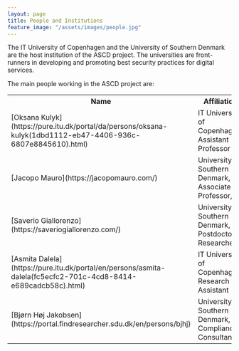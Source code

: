 ```yaml
---
layout: page
title: People and Institutions
feature_image: "/assets/images/people.jpg"
---
```


The IT University of Copenhagen and the University of Southern Denmark are the host institution of the ASCD project.
The universities are front-runners in developing and promoting best security practices for digital services.

The main people working in the ASCD project are:

<table class="table">
  <th>Name</th>
  <th>Affiliation</th>
  <th>Role</th>
  <th>Expertise</th>
<tr>
  <td markdown="1">[Oksana Kulyk](https://pure.itu.dk/portal/da/persons/oksana-kulyk(1dbd1112-eb47-4406-936c-6807e8845610).html)
  <td>IT University of Copenhagen, Assistant Professor</td>
  <td>Co-Principal Investigator</td>
  <td>Human Factors in Security and Privacy</td>
<tr>
  <td markdown="1">[Jacopo Mauro](https://jacopomauro.com/)
  <td>University of Southern Denmark, Associate Professor, </td>
  <td>Co-Principal Investigator</td>
  <td>Software Engineering and DevSecOps</td>
<tr>
  <td markdown="1">[Saverio Giallorenzo](https://saveriogiallorenzo.com/)
  <td>University of Southern Denmark, Postdoctoral Researcher</td>
  <td>Co-principal Investigator</td>
  <td>Microservice Security</td>
<tr>
  <td markdown="1">[Asmita Dalela](https://pure.itu.dk/portal/en/persons/asmita-dalela(fc5ecfc2-701c-4cd8-8414-e689cadcb58c).html)
  <td>IT University of Copenhagen, Research Assistant</td>
  <td>Researcher</td>
  <td>Techno-Anthropologist</td>
<tr>
  <td markdown="1">[Bjørn Høj Jakobsen](https://portal.findresearcher.sdu.dk/en/persons/bjhj)
  <td>University of Southern Denmark, Compliance Consultant</td>
  <td>Security Consultant</td>
  <td>Security Standards</td>

